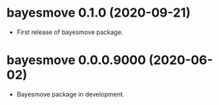 # bayesmove 0.1.0 (2020-09-21)

* First release of bayesmove package.


# bayesmove 0.0.0.9000 (2020-06-02)

* Bayesmove package in development.
